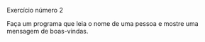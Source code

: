 Exercício número 2

Faça um programa que leia o nome de uma pessoa e mostre uma mensagem de boas-vindas.
